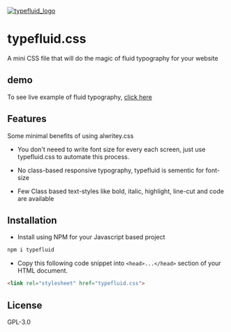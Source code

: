 [![typefluid_logo]()]()

# typefluid.css

A mini CSS file that will do the magic of fluid typography for your website

## demo
To see live example of fluid typography, [click here]()

## Features
Some minimal benefits of using alwritey.css 

- You don't neeed to write font size for every each screen, just use typefluid.css to automate this process.

- No class-based responsive typography, typefluid is sementic for font-size

- Few Class based text-styles like bold, italic, highlight, line-cut and code are available

## Installation

- Install using NPM for your Javascript based project

```bash
npm i typefluid
```
- Copy this following code snippet into ```<head>...</head>```  section of your HTML document.  

```html
<link rel="stylesheet" href="typefluid.css">
```
## License

 GPL-3.0

